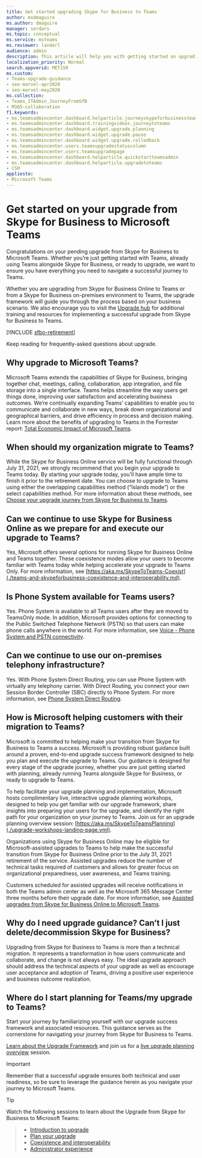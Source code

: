 ```yaml
---
title: Get started upgrading Skype for Business to Teams
author: msdmaguire    
ms.author: dmaguire
manager: serdars
ms.topic: conceptual
ms.service: msteams
ms.reviewer: landerl
audience: admin
description: This article will help you with getting started on upgrading from Skype for Business to Microsoft Teams.
localization_priority: Normal
search.appverid: MET150
ms.custom: 
- Teams-upgrade-guidance
- seo-marvel-apr2020
- seo-marvel-may2020
ms.collection: 
- Teams_ITAdmin_JourneyFromSfB
- M365-collaboration
f1.keywords:
- ms.teamsadmincenter.dashboard.helparticle.journeyskypeforbusinessteams
- ms.teamsadmincenter.dashboard.trainingvideos.journeytoteams
- ms.teamsadmincenter.dashboard.widget.upgrade.planning
- ms.teamsadmincenter.dashboard.widget.upgrade.pause
- ms.teamsadmincenter.dashboard.widget.upgrade.rolledback
- ms.teamsadmincenter.users.teamsupgradestatuscolumn
- ms.teamsadmincenter.users.teamsupgradepage
- ms.teamsadmincenter.dashboard.helparticle.quickstartteamsadmin
- ms.teamsadmincenter.dashboard.helparticle.upgradetoteams
- CSH
appliesto:
- Microsoft Teams
---
```



# Get started on your upgrade from Skype for Business to Microsoft Teams

Congratulations on your pending upgrade from Skype for Business to Microsoft Teams. Whether you’re just getting started with Teams, already using Teams alongside Skype for Business, or ready to upgrade, we want to ensure you have everything you need to navigate a successful journey to Teams.

Whether you are upgrading from Skype for Business Online to Teams or from a Skype for Business on-premises environment to Teams, the upgrade framework will guide you through the process based on your business scenario. We also encourage you to visit the [Upgrade hub](upgrade-skype-teams.yml) for additional training and resources for implementing a successful upgrade from Skype for Business to Teams.

[!INCLUDE [sfbo-retirement](../Skype/Hub/includes/sfbo-retirement.md)]

Keep reading for frequently-asked questions about upgrade.

## Why upgrade to Microsoft Teams?

Microsoft Teams extends the capabilities of Skype for Business, bringing together chat, meetings, calling, collaboration, app integration, and file storage into a single interface. Teams helps streamline the way users get things done, improving user satisfaction and accelerating business outcomes. We’re continually expanding Teams’ capabilities to enable you to communicate and collaborate in new ways, break down organizational and geographical barriers, and drive efficiency in process and decision making. Learn more about the benefits of upgrading to Teams in the Forrester report: [Total Economic Impact of Microsoft Teams](https://www.microsoft.com/microsoft-365/blog/wp-content/uploads/sites/2/2019/04/Total-Economic-Impact-Microsoft-Teams-Infographic.pdf).  

## When should my organization migrate to Teams?

While the Skype for Business Online service will be fully functional through July 31, 2021, we strongly recommend that you begin your upgrade to Teams today. By starting your upgrade today, you'll have ample time to finish it prior to the retirement date. You can choose to upgrade to Teams using either the overlapping capabilities method (“Islands mode”) or the select capabilities method. For more information about these methods, see [Choose your upgrade journey from Skype for Business to Teams](upgrade-and-coexistence-of-skypeforbusiness-and-teams.md).

## Can we continue to use Skype for Business Online as we prepare for and execute our upgrade to Teams?

Yes, Microsoft offers several options for running Skype for Business Online and Teams together. These coexistence modes allow your users to become familiar with Teams today while helping accelerate your upgrade to Teams Only. For more information, see [https://aka.ms/SkypeToTeams-Coexist](./teams-and-skypeforbusiness-coexistence-and-interoperability.md).

## Is Phone System available for Teams users?

Yes. Phone System is available to all Teams users after they are moved to TeamsOnly mode.  In addition, Microsoft provides options for connecting to the Public Switched Telephone Network (PSTN) so that users can make phone calls anywhere in the world. For more information, see [Voice - Phone System and PSTN connectivity](cloud-voice-landing-page.md).

## Can we continue to use our on-premises telephony infrastructure?

Yes. With Phone System Direct Routing, you can use Phone System with virtually any telephony carrier. With Direct Routing, you connect your own Session Border Controller (SBC) directly to Phone System. For more information, see [Phone System Direct Routing](direct-routing-landing-page.md).

## How is Microsoft helping customers with their migration to Teams?

Microsoft is committed to helping make your transition from Skype for Business to Teams a success. Microsoft is providing robust guidance built around a proven, end-to-end upgrade success framework designed to help you plan and execute the upgrade to Teams. Our guidance is designed for every stage of the upgrade journey, whether you are just getting started with planning, already running Teams alongside Skype for Business, or ready to upgrade to Teams.

To help facilitate your upgrade planning and implementation, Microsoft hosts complimentary live, interactive upgrade planning workshops, designed to help you get familiar with our upgrade framework, share insights into preparing your users for the upgrade, and identify the right path for your organization on your journey to Teams. Join us for an upgrade planning overview session: [https://aka.ms/SkypeToTeamsPlanning](./upgrade-workshops-landing-page.yml).

Organizations using Skype for Business Online may be eligible for Microsoft-assisted upgrades to Teams to help make the successful transition from Skype for Business Online prior to the July 31, 2021 retirement of the service. Assisted upgrades reduce the number of technical tasks required of customers and allows for greater focus on organizational preparedness, user awareness, and Teams training.

Customers scheduled for assisted upgrades will receive notifications in both the Teams admin center as well as the Microsoft 365 Message Center three months before their upgrade date. For more information, see [Assisted upgrades from Skype for Business Online to Microsoft Teams](upgrade-assisted.md).

## Why do I need upgrade guidance? Can’t I just delete/decommission Skype for Business?

Upgrading from Skype for Business to Teams is more than a technical migration. It represents a transformation in how users communicate and collaborate, and change is not always easy. The ideal upgrade approach should address the technical aspects of your upgrade as well as encourage user acceptance and adoption of Teams, driving a positive user experience and business outcome realization.

## Where do I start planning for Teams/my upgrade to Teams?

Start your journey by familiarizing yourself with our upgrade success framework and associated resources. This guidance serves as the cornerstone for navigating your journey from Skype for Business to Teams.

[Learn about the Upgrade Framework](upgrade-framework.md) and join us for a [live upgrade planning overview](./upgrade-workshops-landing-page.yml) session.

> [!IMPORTANT]
> Remember that a successful upgrade ensures both technical and user readiness, so be sure to leverage the guidance herein as you navigate your journey to Microsoft Teams.

> [!Tip]
> Watch the following sessions to learn about the Upgrade from Skype for Business to Microsoft Teams:

> - [Introduction to upgrade](https://aka.ms/teams-upgrade-intro)
> - [Plan your upgrade](https://aka.ms/teams-upgrade-plan)
> - [Coexistence and interoperability](https://aka.ms/teams-upgrade-coexistence-interop)
> - [Administrator experience](https://aka.ms/teams-upgrade-admin)
